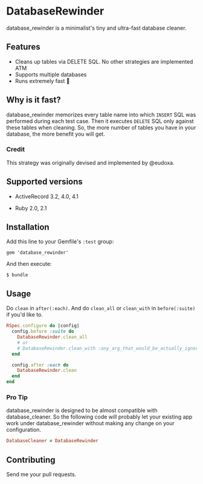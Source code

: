 # DatabaseRewinder

database\_rewinder is a minimalist's tiny and ultra-fast database cleaner.

## Features

* Cleans up tables via DELETE SQL. No other strategies are implemented ATM
* Supports multiple databases
* Runs extremely fast :dash:

## Why is it fast?

database\_rewinder memorizes every table name into which `INSERT` SQL was performed during each test case.
Then it executes `DELETE` SQL only against these tables when cleaning.
So, the more number of tables you have in your database, the more benefit you will get.

### Credit

This strategy was originally devised and implemented by @eudoxa.

## Supported versions

* ActiveRecord 3.2, 4.0, 4.1

* Ruby 2.0, 2.1

## Installation

Add this line to your Gemfile's `:test` group:

    gem 'database_rewinder'

And then execute:

    $ bundle

## Usage

Do `clean` in `after(:each)`. And do `clean_all` or `clean_with` in `before(:suite)` if you'd like to.

```ruby
RSpec.configure do |config|
  config.before :suite do
    DatabaseRewinder.clean_all
    # or
    # DatabaseRewinder.clean_with :any_arg_that_would_be_actually_ignored_anyway
  end

  config.after :each do
    DatabaseRewinder.clean
  end
end
```

### Pro Tip

database\_rewinder is designed to be almost compatible with database\_cleaner.
So the following code will probably let your existing app work under database\_rewinder without making any change on your configuration.

```ruby
DatabaseCleaner = DatabaseRewinder
```

## Contributing

Send me your pull requests.
